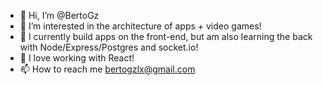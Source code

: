 - 👋 Hi, I’m @BertoGz
- 👀 I’m interested in the architecture of apps + video games!
- 🌱 I currently build apps on the front-end, but am also learning the back with Node/Express/Postgres and socket.io!
- 💞️ I love working with React!
- 📫 How to reach me bertogzlx@gmail.com

<!---
BertoGz/BertoGz is a ✨ special ✨ repository because its `README.md` (this file) appears on your GitHub profile.
You can click the Preview link to take a look at your changes.
--->

